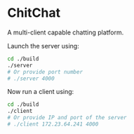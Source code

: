 # ChitChat

A multi-client capable chatting platform.

Launch the server using:

```bash
cd ./build
./server
# Or provide port number
# ./server 4000
```

Now run a client using:

```bash
cd ./build
./client
# Or provide IP and port of the server
# ./client 172.23.64.241 4000
```
